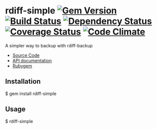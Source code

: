 rdiff-simple [![Gem Version](https://badge.fury.io/rb/rdiff-simple.png)](http://badge.fury.io/rb/rdiff-simple) [![Build Status](https://travis-ci.org/ketiko/rdiff-simple.png?branch=master)](https://travis-ci.org/ketiko/rdiff-simple) [![Dependency Status](https://gemnasium.com/ketiko/rdiff-simple.png)](https://gemnasium.com/ketiko/rdiff-simple) [![Coverage Status](https://coveralls.io/repos/ketiko/rdiff-simple/badge.png)](https://coveralls.io/r/ketiko/rdiff-simple) [![Code Climate](https://codeclimate.com/github/ketiko/rdiff-simple.png)](https://codeclimate.com/github/ketiko/rdiff-simple)
============

A simpler way to backup with rdiff-backup

* [Source Code](http://github.com/ketiko/rdiff-simple)
* [API documentation](http://rubydoc.info/github/ketiko/rdiff-simple/master)
* [Rubygem](http://rubygems.org/gems/rdiff-simple)

## Installation

$ gem install rdiff-simple

## Usage

$ rdiff-simple
